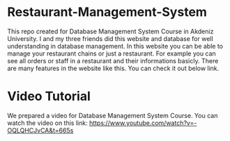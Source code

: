 # Restaurant-Management-System
This repo created for Database Management System Course in Akdeniz University. I and my three friends did this website and database for well understanding in database management. In this website you can be able to manage your restaurant chains or just a restaurant. For example you can see all orders or staff in a restaurant and their informations basicly. There are many features in the website like this. You can check it out below link.

# Video Tutorial
We prepared a video for Database Management System Course. You can watch the video on this link:
https://www.youtube.com/watch?v=-OQLQHCJvCA&t=665s
